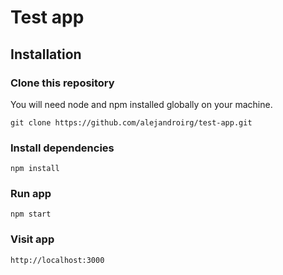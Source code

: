# Test app

## Installation

### Clone this repository
You will need node and npm installed globally on your machine.

    git clone https://github.com/alejandroirg/test-app.git

### Install dependencies
    npm install

### Run app
    npm start

### Visit app
    http://localhost:3000


